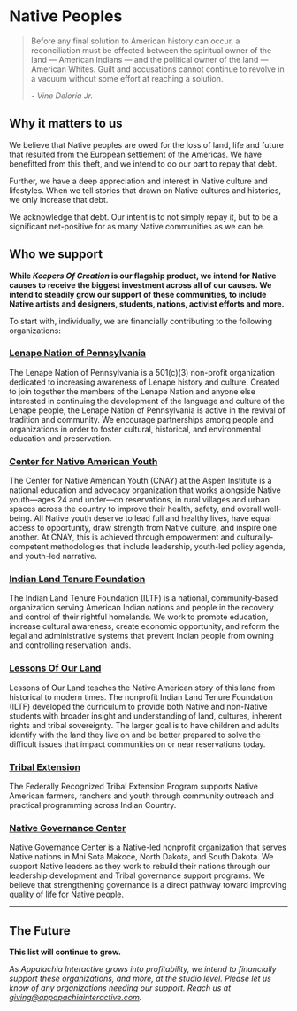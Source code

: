 # Native Peoples

> Before any final solution to American history can occur, a reconciliation must be effected between the spiritual owner of the land — American Indians — and the political owner of the land — American Whites. Guilt and accusations cannot continue to revolve in a vacuum without some effort at reaching a solution.
>
> *- Vine Deloria Jr.*

## Why it matters to us

We believe that Native peoples are owed for the loss of land, life and future that resulted from the European settlement of the Americas.  We have benefitted from this theft, and we intend to do our part to repay that debt.

Further, we have a deep appreciation and interest in Native culture and lifestyles.  When we tell stories that drawn on Native cultures and histories, we only increase that debt.

We acknowledge that debt.  Our intent is to not simply repay it, but to be a significant net-positive for as many Native communities as we can be.

## Who we support

**While *Keepers Of Creation* is our flagship product, we intend for Native causes to receive the biggest investment across all of our causes.  We intend to steadily grow our support of these communities, to include Native artists and designers, students, nations, activist efforts and more.**

To start with, individually, we are financially contributing to the following organizations:

### [Lenape Nation of Pennsylvania](https://www.lenape-nation.org)

The Lenape Nation of Pennsylvania is a 501(c)(3) non-profit organization dedicated to increasing awareness of Lenape history and culture. Created to join together the members of the Lenape Nation and anyone else interested in continuing the development of the language and culture of the Lenape people, the Lenape Nation of Pennsylvania is active in the revival of tradition and community. We encourage partnerships among people and organizations in order to foster cultural, historical, and environmental education and preservation.

### [Center for Native American Youth](https://www.cnay.org)

The Center for Native American Youth (CNAY) at the Aspen Institute is a national education and advocacy organization that works alongside Native youth—ages 24 and under—on reservations, in rural villages and urban spaces across the country to improve their health, safety, and overall well- being. All Native youth deserve to lead full and healthy lives, have equal access to opportunity, draw strength from Native culture, and inspire one another. At CNAY, this is achieved through empowerment and culturally-competent methodologies that include leadership, youth-led policy agenda, and youth-led narrative.

### [Indian Land Tenure Foundation](https://iltf.org)

The Indian Land Tenure Foundation (ILTF) is a national, community-based organization serving American Indian nations and people in the recovery and control of their rightful homelands. We work to promote education, increase cultural awareness, create economic opportunity, and reform the legal and administrative systems that prevent Indian people from owning and controlling reservation lands.

### [Lessons Of Our Land](https://www.lessonsofourland.org)

Lessons of Our Land teaches the Native American story of this land from historical to modern times. The nonprofit Indian Land Tenure Foundation (ILTF) developed the curriculum to provide both Native and non-Native students with broader insight and understanding of land, cultures, inherent rights and tribal sovereignty. The larger goal is to have children and adults identify with the land they live on and be better prepared to solve the difficult issues that impact communities on or near reservations today.

### [Tribal Extension](https://tribalextension.org/)

The Federally Recognized Tribal Extension Program supports Native American farmers, ranchers and youth through community outreach and practical programming across Indian Country.

### [Native Governance Center](https://nativegov.org/)

Native Governance Center is a Native-led nonprofit organization that serves Native nations in Mni Sota Makoce, North Dakota, and South Dakota. We support Native leaders as they work to rebuild their nations through our leadership development and Tribal governance support programs. We believe that strengthening governance is a direct pathway toward improving quality of life for Native people.

---

## The Future

**This list will continue to grow.**

*As Appalachia Interactive grows into profitability, we intend to financially support these organizations, and more, at the studio level.  Please let us know of any organizations needing our support.  Reach us at [giving@appapachiainteractive.com](mailto:giving@appalachiainteractive.com).*

